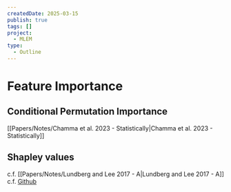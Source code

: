 ```yaml
---
createdDate: 2025-03-15
publish: true
tags: []
project:
  - MLEM
type:
  - Outline
---
```

# Feature Importance
## Conditional Permutation Importance
[[Papers/Notes/Chamma et al. 2023 - Statistically|Chamma et al. 2023 - Statistically]]
## Shapley values
c.f. [[Papers/Notes/Lundberg and Lee 2017 - A|Lundberg and Lee 2017 - A]]
c.f. [Github](https://github.com/shap/shap)
